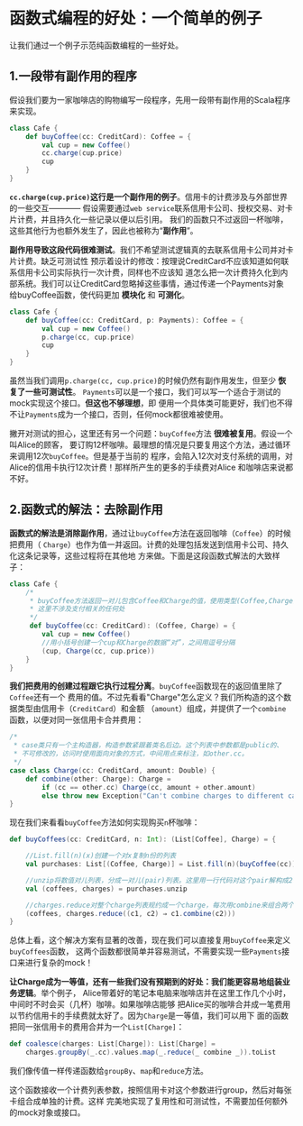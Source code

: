 函数式编程的好处：一个简单的例子
================================================================================
让我们通过一个例子示范纯函数编程的一些好处。

## 1.一段带有副作用的程序
假设我们要为一家咖啡店的购物编写一段程序，先用一段带有副作用的Scala程序来实现。
```scala
class Cafe {
    def buyCoffee(cc: CreditCard): Coffee = {
        val cup = new Coffee()
        cc.charge(cup.price)
        cup
    }
}
```
**`cc.charge(cup.price)`这行是一个副作用的例子**。信用卡的计费涉及与外部世界的一些交互————
假设需要通过`web service`联系信用卡公司、授权交易、对卡片计费，并且持久化一些记录以便以后引用。
我们的函数只不过返回一杯咖啡，这些其他行为也额外发生了，因此也被称为“**副作用**”。

**副作用导致这段代码很难测试**。我们不希望测试逻辑真的去联系信用卡公司并对卡片计费。缺乏可测试性
预示着设计的修改：按理说CreditCard不应该知道如何联系信用卡公司实际执行一次计费，同样也不应该知
道怎么把一次计费持久化到内部系统。我们可以让CreditCard忽略掉这些事情，通过传递一个Payments对象
给buyCoffee函数，使代码更加 **模块化** 和 **可测化**。
```scala
class Cafe {
    def buyCoffee(cc: CreditCard, p: Payments): Coffee = {
        val cup = new Coffee()
        p.charge(cc, cup.price)
        cup
    }
}
```
虽然当我们调用`p.charge(cc, cup.price)`的时候仍然有副作用发生，但至少 **恢复了一些可测试性**。
`Payments`可以是一个接口，我们可以写一个适合于测试的mock实现这个接口。**但这也不够理想**，即
便用一个具体类可能更好，我们也不得不让`Payments`成为一个接口，否则，任何mock都很难被使用。

撇开对测试的担心，这里还有另一个问题：`buyCoffee`方法 **很难被复用**。假设一个叫Alice的顾客，
要订购12杯咖啡。最理想的情况是只要复用这个方法，通过循环来调用12次`buyCoffee`。但是基于当前的
程序，会陷入12次对支付系统的调用，对Alice的信用卡执行12次计费！那样所产生的更多的手续费对Alice
和咖啡店来说都不好。

## 2.函数式的解法：去除副作用
**函数式的解法是消除副作用**，通过让`buyCoffee`方法在返回咖啡（`Coffee`）的时候把费用（
`Charge`）也作为值一并返回。计费的处理包括发送到信用卡公司、持久化这条记录等，这些过程将在其他地
方来做。下面是这段函数式解法的大致样子：
```scala
class Cafe {
    /*
     * buyCoffee方法返回一对儿包含Coffee和Charge的值，使用类型(Coffee,Charge)来表示,
     * 这里不涉及支付相关的任何处
     */
     def buyCoffee(cc: CreditCard): (Coffee, Charge) = {
        val cup = new Coffee()
        //用小括号创建一个cup和Charge的数据“对”，之间用逗号分隔
        (cup, Charge(cc, cup.price))
    }
}
```
**我们把费用的创建过程跟它执行过程分离**。`buyCoffee`函数现在的返回值里除了`Coffee`还有一个
费用的值。不过先看看"Charge"怎么定义？我们所构造的这个数据类型由信用卡（`CreditCard`）和金额
（`amount`）组成，并提供了一个`combine`函数，以便对同一张信用卡合并费用：
```scala
/*
 * case类只有一个主构造器，构造参数紧跟着类名后边。这个列表中参数都是public的、
 * 不可修改的，访问时使用面向对象的方式，中间用点来标注，如other.cc。
 */
case class Charge(cc: CreditCard, amount: Double) {
    def combine(other: Charge): Charge =
        if (cc == other.cc) Charge(cc, amount + other.amount)
        else throw new Exception("Can't combine charges to different cards")
}
```
现在我们来看看`buyCoffee`方法如何实现购买`n`杯咖啡：
```scala
def buyCoffees(cc: CreditCard, n: Int): (List[Coffee], Charge) = {

    //List.fill(n)(x)创建一个对x复制n份的列表
    val purchases: List[(Coffee, Charge)] = List.fill(n)(buyCoffee(cc))

    //unzip将数值对儿列表，分成一对儿(pair)列表。这里用一行代码对这个pair解构成2个值，coffee列表和charge列表
    val (coffees, charges) = purchases.unzip

    //charges.reduce对整个charge列表规约成一个charge，每次用combine来组合两个charge
    (coffees, charges.reduce((c1, c2) ⇒ c1.combine(c2)))
}
```
总体上看，这个解决方案有显著的改善，现在我们可以直接复用`buyCoffee`来定义`buyCoffees`函数，
这两个函数都很简单并容易测试，不需要实现一些`Payments`接口来进行复杂的mock！

**让Charge成为一等值，还有一些我们没有预期到的好处：我们能更容易地组装业务逻辑**。举个例子，
Alice带着好的笔记本电脑来咖啡店并在这里工作几个小时，中间时不时会买（几杯）咖啡。如果咖啡店能够
把Alice买的咖啡合并成一笔费用以节约信用卡的手续费就太好了。因为`Charge`是一等值，我们可以用下
面的函数把同一张信用卡的费用合并为一个`List[Charge]`：
```scala
def coalesce(charges: List[Charge]): List[Charge] =
    charges.groupBy(_.cc).values.map(_.reduce(_ combine _)).toList
```
我们像传值一样传递函数给`groupBy`、`map`和`reduce`方法。

这个函数接收一个计费列表参数，按照信用卡对这个参数进行group，然后对每张卡组合成单独的计费。这样
完美地实现了复用性和可测试性，不需要加任何额外的mock对象或接口。

